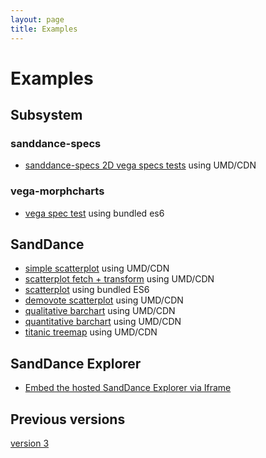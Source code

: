 ```yaml
---
layout: page
title: Examples
---
```


# Examples

## Subsystem

### sanddance-specs
* [sanddance-specs 2D vega specs tests](../tests/sanddance-specs/v1/) using UMD/CDN

### vega-morphcharts
* [vega spec test](../tests/v4/es6/vega-morphcharts-test-es6.html) using bundled es6

## SandDance
* [simple scatterplot](../tests/v3/umd/test.html) using UMD/CDN
* [scatterplot fetch + transform](../tests/v3/umd/transforms.html) using UMD/CDN
* [scatterplot](../tests/v3/es6/sanddance-test-es6.html) using bundled ES6
* [demovote scatterplot](../tests/v3/umd/scatterplotTest.html) using UMD/CDN
* [qualitative barchart](../tests/v3/umd/qualBarChartTest.html) using UMD/CDN
* [quantitative barchart](../tests/v3/umd/quanBarChartTest.html) using UMD/CDN
* [titanic treemap](../tests/v3/umd/treeMapTest.html) using UMD/CDN

## SandDance Explorer
* [Embed the hosted SandDance Explorer via Iframe](../tests/v3/umd/embed.html)  

## Previous versions

[version 3](v3)